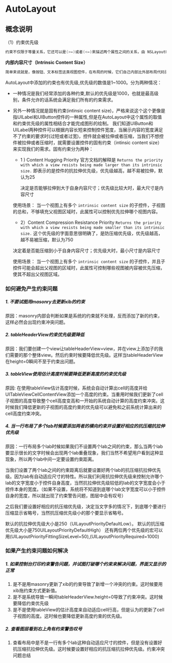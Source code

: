 # AutoLayout

## 概念说明

（1）约束优先级

```swift
约束不仅限于等量关系，它还可以是(>=)或者(<=)来描述两个属性之间的关系，由 NSLayoutRelation 定义。约束还有 1 ~ 1000的优先级，优先级为1000的约束为必须满足，优先级为 1 ~ 999 的约束为可选约束，数字越大其优先级越高，其满足的可能性越高，自动布局系统在满足了所有优先级为 1000 的约束后，会按照优先级从高到低的顺序满足可选约束。默认情况下，所有约束优先级都是 1000，即必须满足。
```



**内部内容尺寸（Intrinsic Content Size）**

```swift
简单来说就是，像按钮、文本标签这类视图控件，在布局的时候，它们自己内部比外部布局代码更清楚自己需要多大的尺寸来显示自己的内容。而这个尺寸就是由内部内容尺寸（intrinsic content size）来传达的。这就相当于，内部内容尺寸告诉布局系统：“这个视图里面包含了一些你不能理解的内容，但是我给你指出了那些内容有多大。”
```



AutoLayout中添加的约束也有优先级,优先级的数值是1~1000。分为两种情况：

- 一种情况是我们经常添加的各种约束,默认的优先级是1000，也就是最高级别，条件允许的话系统会满足我们所有的约束需求。

- 另外一种情况就是固有约束(intinsic content size)，严格来说这个这个更像是指UILabel和UIButton控件的一种属性,但是在AutoLayout中这个属性的取值和约束优先级的属性相结合才能完成图形的绘制。
   我们知道UIButton和UILabel两种控件可以根据内容长短来控制控件宽度，当展示内容的宽度满足不了约束的要求时(过短或者过宽)，控件就会被拉伸或者压缩，当我们不想控件被拉伸或者压缩时，就需要设置控件的固有约束（intinsic content size）来实现我们的需求。固有约束分为两种：

  + 1 ) Content Hugging Priority
     官方文档的解释是
     `Returns the priority with which a view resists being made larger than its intrinsic size.`
     即表示的是控件的抗拉伸优先级，优先级越高，越不易被拉伸，默认为25

    决定是否能够拉伸到大于自身内容尺寸；优先级比较大时，最大尺寸是内容尺寸

  

  使用场景：
   当一个视图上有多个 `intrinsic content size` 的子控件，子视图的总和，不够填充父视图区域时，此属性可以控制优先拉伸哪个视图内容。

  + 2）Content Compression Resistance Priority
     `Returns the priority with which a view resists being made smaller than its intrinsic size.`
     这个优先级的字面意思很明确了，是防压缩优先级，优先级越高，越不易被压缩，默认为750

  ​       决定着是否能压缩到小于自身内容尺寸；优先级大时，最小尺寸是内容尺寸

  

  使用场景：
   当一个视图上有多个 `intrinsic content size` 的子控件，并且子控件可能会超出父视图的区域时，此属性可控制哪些视图被内容被优先压缩，使其不超出父视图区域。



### 如何避免产生约束问题

##### 1. 不要试图用masonry去更新xib的约束

原因：masonry内部会判断如果是系统的约束就不处理，反而添加了新的约束，这样必然会出现约束冲突问题。

##### 2. tableHeaderView约束优先级要降低

原因：我们要创建一个view让tableHeaderView=view，并在view上添加子的我们需要的那个整体view。然后约束时候要降低优先级。这样当tableHeaderView在height=0瞬间不至于约束出问题。

##### 3. tableView使用估计高度时候要降低更新高度的约束优先级

原因: 在使用tableView估计高度时候，系统会自动计算出cell的高度并给UITableViewCellContentView添加一个高度的约束。当重用时候我们更新了cell子视图的高度导致整个cell高度变高和一开始的系统自动计算的高度约束冲突。这时候我们降低更新的子视图的高度约束的优先级可以避免和之前系统计算出来的cell高度约束冲突。

##### 4. 当一行布局了多个lab时候要添加两者的横向约束并设置好相应的抗压缩抗拉伸优先级

原因：一行布局多个lab时候如果我们不设置两个lab之间的约束，那么当两个lab要显示很长的文字时候会出现两个lab重叠现象，我们当然不希望用户看到这种显现象，所以两个lab中间一定要设置约束距离。

当我们设置了两个lab之间的约束距离后就要设置好两个lab的抗压缩抗拉伸优先级。因为lab有自动适应尺寸的特性。所以我们利用抗拉伸优先级来控制允许哪个lab的文字宽度小于控件自身高度，当然抗拉伸优先级较低的lab的文字宽度会小于控件本身的宽度。（如果不设置，系统将不知道到底哪个lab文字宽度可以小于控件自身的宽度，所以就出现了约束警告问题，图层中会有叹号）

之后我们要设置好相应的抗压缩优先级，决定当文字多的情况下，到底哪个要进行压缩显示省略号，当然抗压缩优先级小的那个要显示省略号。

默认的抗拉伸优先级大小是250（UILayoutPriorityDefaultLow）。
 默认的抗压缩优先级大小是750UILayoutPriorityDefaultHigh）
 还有两位两个优先级的宏可以用(UILayoutPriorityFittingSizeLevel=50),(UILayoutPriorityRequired=1000)

### 如果产生约束问题如何解决

##### 1. 如果控制台打印约束警告问题，并试图打破哪个约束来解决问题，界面又显示的正常

1. 是不是用masonry更新了xib的约束导致了新增一个冲突的约束。这时候要用xib拖约束方式更新值。
2. 是不是系统导致一瞬间tableHeaderView.height=0导致了约束冲突。这时候要降低约束优先级
3. 是不是使用tableView的估计高度来自动适应cell行高，但是认为的更新了cell子视图的高度。这时候也要降低更新高度约束的优先级。

##### 2. 查看图层看到右上角有约束警告叹号

1. 查看布局中是不是一行有多个lab这种自动适应尺寸的控件，但是没有设置好抗压缩抗拉伸优先级。这时候要设置好相应的抗压缩抗拉伸优先级。约束冲突问题总结